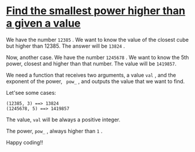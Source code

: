 # [Find the smallest power higher than a given a value](https://www.codewars.com/kata/find-the-smallest-power-higher-than-a-given-a-value "https://www.codewars.com/kata/56ba65c6a15703ac7e002075")

We have the number ```12385``` . We want to know the value of the closest cube but higher than 12385. The answer will be ```13824``` .

Now, another case. We have the number ```1245678``` . We want to know the 5th power, closest and higher than that number. The value will be ```1419857```.

We need a function that receives two arguments, a value ```val``` , and the exponent of the power, ``` pow_``` , and outputs the value that we want to find.

Let'see some cases:
```
(12385, 3) ==> 13824
(1245678, 5) ==> 1419857
```
The value, ```val``` will be always a positive integer.

The power, ```pow_``` , always higher than ```1``` .

Happy coding!!
